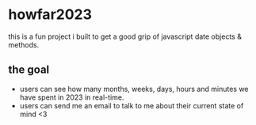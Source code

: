 # howfar2023

this is a fun project i built to get a good grip of javascript date objects & methods.

## the goal

- users can see how many months, weeks, days, hours and minutes we have spent in 2023 in real-time.
- users can send me an email to talk to me about their current state of mind <3
